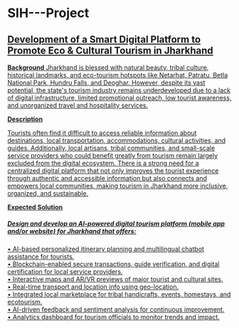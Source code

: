 # SIH---Project
## <u>Development of a Smart Digital Platform to Promote Eco &amp; Cultural Tourism in Jharkhand
**<u>Background</u>**
Jharkhand is blessed with natural beauty, tribal culture, historical landmarks, and eco-tourism hotspots like Netarhat, Patratu, Betla National Park, Hundru Falls, and Deoghar. However, despite its vast potential, the state's tourism industry remains underdeveloped due to a lack of digital infrastructure, limited promotional outreach, low tourist awareness, and unorganized travel and hospitality services.

**<u>Description</u>**

Tourists often find it difficult to access reliable information about destinations, local transportation, accommodations, cultural activities, and guides. Additionally, local artisans, tribal communities, and small-scale service providers who could benefit greatly from tourism remain largely excluded from the digital ecosystem. There is a strong need for a centralized digital platform that not only improves the tourist experience through authentic and accessible information but also connects and empowers local communities, making tourism in Jharkhand more inclusive, organized, and sustainable.

**<u>Expected Solution</u>**

##### <u>Design and develop an AI-powered digital tourism platform (mobile app and/or website) for Jharkhand that offers:</u>
• AI-based personalized itinerary planning and multilingual chatbot assistance for tourists.<br>
• Blockchain-enabled secure transactions, guide verification, and digital certification for local service providers.<br>
• Interactive maps and AR/VR previews of major tourist and cultural sites.<br>
• Real-time transport and location info using geo-location.<br>
• Integrated local marketplace for tribal handicrafts, events, homestays, and ecotourism.<br>
• AI-driven feedback and sentiment analysis for continuous improvement.<br>
• Analytics dashboard for tourism officials to monitor trends and impact.
